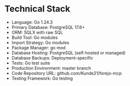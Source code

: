 # Technical Stack

- Language: Go 1.24.3
- Primary Database: PostgreSQL 17.6+
- ORM: SQLX with raw SQL
- Build Tool: Go modules
- Import Strategy: Go modules
- Package Manager: go mod
- Database Hosting: PostgreSQL (self-hosted or managed)
- Database Backups: Deployment-specific
- Tests: Go test suite
- Production Environment: master branch
- Code Repository URL: github.com/Kunde21/forejo-mcp
- Testing Framework: Go testing
